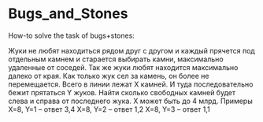 # Bugs_and_Stones
How-to solve the task of bugs+stones:

Жуки не любят находиться рядом друг с другом и каждый прячется под отдельным камнем и старается выбирать камни, максимально удаленные от соседей. 
Так же жуки любят находится максимально далеко от края. 
Как только жук сел за камень, он более не перемещается. 
Всего в линии лежат X камней. И туда последовательно бежит прятаться Y жуков. 
Найти сколько свободных камней будет слева и справа от последнего жука.
X может быть до 4 млрд.
Примеры
X=8, Y=1 – ответ 3,4
X=8, Y=2 – ответ 1,2
X=8, Y=3 – ответ 1,1
